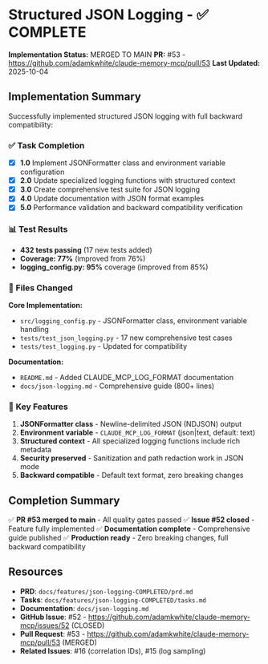 # Structured JSON Logging - ✅ COMPLETE

**Implementation Status:** MERGED TO MAIN
**PR:** #53 - https://github.com/adamkwhite/claude-memory-mcp/pull/53
**Last Updated:** 2025-10-04

## Implementation Summary

Successfully implemented structured JSON logging with full backward compatibility:

### ✅ Task Completion

- [x] **1.0** Implement JSONFormatter class and environment variable configuration
- [x] **2.0** Update specialized logging functions with structured context
- [x] **3.0** Create comprehensive test suite for JSON logging
- [x] **4.0** Update documentation with JSON format examples
- [x] **5.0** Performance validation and backward compatibility verification

### 📊 Test Results

- **432 tests passing** (17 new tests added)
- **Coverage: 77%** (improved from 76%)
- **logging_config.py: 95%** coverage (improved from 85%)

### 📁 Files Changed

**Core Implementation:**
- `src/logging_config.py` - JSONFormatter class, environment variable handling
- `tests/test_json_logging.py` - 17 new comprehensive test cases
- `tests/test_logging.py` - Updated for compatibility

**Documentation:**
- `README.md` - Added CLAUDE_MCP_LOG_FORMAT documentation
- `docs/json-logging.md` - Comprehensive guide (800+ lines)

### 🎯 Key Features

1. **JSONFormatter class** - Newline-delimited JSON (NDJSON) output
2. **Environment variable** - `CLAUDE_MCP_LOG_FORMAT` (json|text, default: text)
3. **Structured context** - All specialized logging functions include rich metadata
4. **Security preserved** - Sanitization and path redaction work in JSON mode
5. **Backward compatible** - Default text format, zero breaking changes

## Completion Summary

✅ **PR #53 merged to main** - All quality gates passed
✅ **Issue #52 closed** - Feature fully implemented
✅ **Documentation complete** - Comprehensive guide published
✅ **Production ready** - Zero breaking changes, full backward compatibility

## Resources

- **PRD**: `docs/features/json-logging-COMPLETED/prd.md`
- **Tasks**: `docs/features/json-logging-COMPLETED/tasks.md`
- **Documentation**: `docs/json-logging.md`
- **GitHub Issue**: #52 - https://github.com/adamkwhite/claude-memory-mcp/issues/52 (CLOSED)
- **Pull Request**: #53 - https://github.com/adamkwhite/claude-memory-mcp/pull/53 (MERGED)
- **Related Issues**: #16 (correlation IDs), #15 (log sampling)
